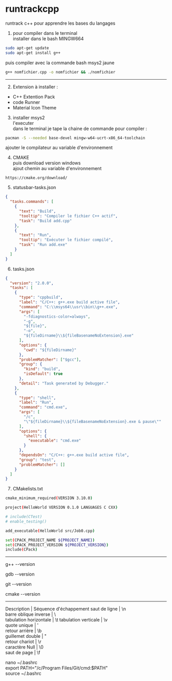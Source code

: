 # runtrackcpp

runtrack c++ pour apprendre les bases du langages

1. pour compiler dans le terminal  
   installer dans le bash MINGW664

```bash
sudo apt-get update
sudo apt-get install g++
```

puis compiler avec la commande bash msys2 jaune

```bash
g++ nomfichier.cpp -o nomfichier && ./nomfichier
```

---

2. Extension à installer :

- C++ Extention Pack
- code Runner
- Material Icon Theme

3. installer msys2  
   l'executer  
   dans le terminal je tape la chaine de commande pour compiler :

```bash
pacman -S --needed base-devel mingw-w64-ucrt-x86_64-toolchain
```

ajouter le compilateur au variable d'environnement

4. CMAKE  
   puis download version windows  
   ajout chemin au variable d'environnement

```lien
https://cmake.org/download/
```

5. statusbar-tasks.json

```json
{
  "tasks.commands": [
    {
      "text": "Build",
      "tooltip": "Compiler le fichier C++ actif",
      "task": "Build add.cpp"
    },
    {
      "text": "Run",
      "tooltip": "Exécuter le fichier compilé",
      "task": "Run add.exe"
    }
  ]
}
```

6. tasks.json

```json
{
  "version": "2.0.0",
  "tasks": [
    {
      "type": "cppbuild",
      "label": "C/C++: g++.exe build active file",
      "command": "C:\\msys64\\usr\\bin\\g++.exe",
      "args": [
        "-fdiagnostics-color=always",
        "-g",
        "${file}",
        "-o",
        "${fileDirname}\\${fileBasenameNoExtension}.exe"
      ],
      "options": {
        "cwd": "${fileDirname}"
      },
      "problemMatcher": ["$gcc"],
      "group": {
        "kind": "build",
        "isDefault": true
      },
      "detail": "Task generated by Debugger."
    },
    {
      "type": "shell",
      "label": "Run",
      "command": "cmd.exe",
      "args": [
        "/c",
        "\"${fileDirname}\\${fileBasenameNoExtension}.exe & pause\""
      ],
      "options": {
        "shell": {
          "executable": "cmd.exe"
        }
      },
      "dependsOn": "C/C++: g++.exe build active file",
      "group": "test",
      "problemMatcher": []
    }
  ]
}
```

7. CMakelists.txt

```bash
cmake_minimum_required(VERSION 3.10.0)

project(HelloWorld VERSION 0.1.0 LANGUAGES C CXX)

# include(CTest)
# enable_testing()

add_executable(HelloWorld src/Job0.cpp)

set(CPACK_PROJECT_NAME ${PROJECT_NAME})
set(CPACK_PROJECT_VERSION ${PROJECT_VERSION})
include(CPack)
```

---

g++ --version

gdb --version

git --version

cmake --version

---



Description	            |  Séquence d'échappement
saut de ligne	          |          \n  
barre oblique inverse	  |          \\  
tabulation horizontale	|          \t
tabulation verticale	  |          \v  
quote unique	          |          \'  
retour arrière	        |          \b  
guillemet double	      |          \"  
retour chariot	        |          \r  
caractère Null	        |          \0  
saut de page	          |          \f  
  
  
     
nano ~/.bashrc  
export PATH="/c/Program Files/Git/cmd:$PATH"  
source ~/.bashrc  
  


